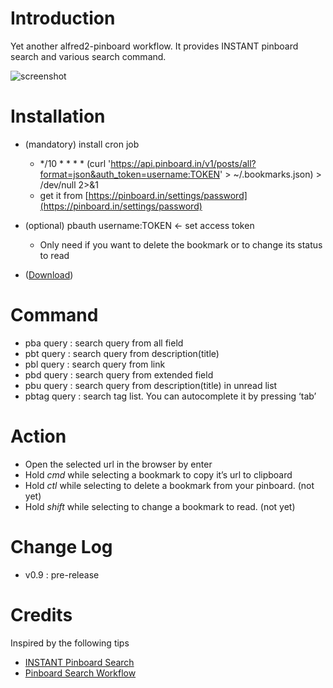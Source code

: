 # Introduction 

Yet another alfred2-pinboard workflow. It provides INSTANT pinboard search and various search command.

![screenshot](https://raw.github.com/jmjeong/alfred-extension/master/pinboard/screenshot.jpg)

# Installation 

- (mandatory) install cron job
	- */10 * * * * (curl 'https://api.pinboard.in/v1/posts/all?format=json&auth_token=username:TOKEN' > ~/.bookmarks.json) > /dev/null 2>&1
	- get it from [https://pinboard.in/settings/password](https://pinboard.in/settings/password)
- (optional) pbauth username:TOKEN <- set access token 
	- Only need if you want to delete the bookmark or to change its status to read
	
- ([Download](https://raw.github.com/jmjeong/alfred-extension/master/pinboard/pinboard.alfredworkflow))


# Command

- pba query : search query from all field
- pbt query : search query from description(title)
- pbl query : search query from link
- pbd query : search query from extended field
- pbu query : search query from description(title) in unread list
- pbtag query : search tag list. You can autocomplete it by pressing ‘tab’

# Action

- Open the selected url in the browser by enter
- Hold *cmd* while selecting a bookmark to copy it’s url to clipboard
- Hold *ctl* while selecting to delete a bookmark from your pinboard. (not yet)
- Hold *shift* while selecting to change a bookmark to read. (not yet)

# Change Log 

- v0.9 : pre-release

# Credits

Inspired by the following tips 

- [INSTANT Pinboard Search](https://gist.github.com/myfreeweb/5189568)
- [Pinboard Search Workflow](http://www.alfredforum.com/topic/979-pinboard-search-workflow/)
